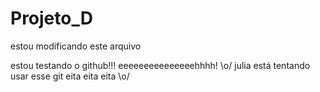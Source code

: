 # Projeto_D

estou modificando este arquivo

estou testando o github!!! eeeeeeeeeeeeeeehhhh! \o/
julia está tentando usar esse git
eita eita eita \o/
